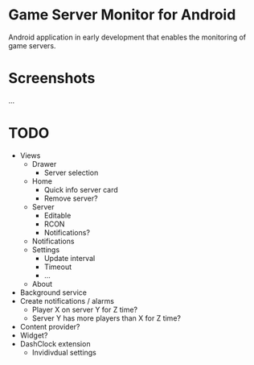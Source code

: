 Game Server Monitor for Android
===============================

Android application in early development that enables the monitoring of game servers.

Screenshots
===========

...

TODO
====

* Views
  * Drawer
    * Server selection
  * Home
    * Quick info server card
    * Remove server?
  * Server
  	* Editable
  	* RCON
  	* Notifications?
  * Notifications
  * Settings
  	* Update interval
  	* Timeout
  	* ...
  * About
* Background service
* Create notifications / alarms
  * Player X on server Y for Z time?
  * Server Y has more players than X for Z time?
* Content provider?
* Widget?
* DashClock extension
  * Invidivdual settings
